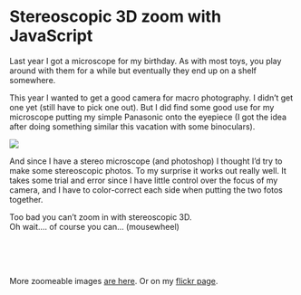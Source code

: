 <!--
  id: 632
  description: Too bad you can't zoom in with stereoscopic 3D. But with a little JavaScript you can...
  date: 2010-09-17
  modified: 2020-05-31
  slug: stereoscopic-3d-zoom-with-javascript
  type: post
  excerpt: <p>Last year I got a microscope for my birthday. As with most toys, you play around with them for a while but eventually they end up on a shelf somewhere.</p>
  categories: code, image, JavaScript, nature, graphic design
  tags: stereoscopic
  metaKeyword: stereoscopic 3D
  metaTitle: Stereoscopic 3D zoom with JavaScript - Sjeiti
  metaDescription: Too bad you can't zoom in with stereoscopic 3D. But with a little JavaScript you can...
  inCv: 
  inPortfolio: 
  dateFrom: 
  dateTo: 
-->

# Stereoscopic 3D zoom with JavaScript

<p>Last year I got a microscope for my birthday. As with most toys, you play around with them for a while but eventually they end up on a shelf somewhere.</p>
<p><!--more--></p>
<p>This year I wanted to get a good camera for macro photography. I didn&#8217;t get one yet (still have to pick one out). But I did find some good use for my microscope putting my simple Panasonic onto the eyepiece (I got the idea after doing something similar this vacation with some binoculars).</p>
<p><img src="https://res.cloudinary.com/dn1rmdjs5/image/upload/v1566568756/rv/microleaf.jpg" /></p>
<p>And since I have a stereo microscope (and photoshop) I thought I&#8217;d try to make some stereoscopic photos. To my surprise it works out really well. It takes some trial and error since I have little control over the focus of my camera, and I have to color-correct each side when putting the two fotos together.</p>
<p><!--img src="wp-content//uploads/img/blog/micromint.jpg" /--></p>
<p>Too bad you can&#8217;t zoom in with stereoscopic 3D.<br />Oh wait&#8230;. of course you can&#8230; (mousewheel)</p>
<div id="stereozoom"></div>
<p><script type="text/javascript" src="test/stereozoom/scripts/base.js"></script><br />
<script type="text/javascript" src="test/stereozoom/scripts/drawIcon.js"></script><br />
<script type="text/javascript" src="test/stereozoom/scripts/stereozoomer.js"></script><br />
<script type="text/javascript"><!--
	window.onload = function(){
		stereoZoomer.init("stereozoom",467,367,"test/stereozoom/data/mint.jpg");
					var aImgs = [
						 "butterfly.jpg"
						,"chrysalis_head.jpg"
						,"crystal.jpg"
						,"flyhead.jpg"
						,"flyheadside.jpg"
						,"flyshoulder.jpg"
						,"lichen.jpg"
						,"mint.jpg"
						,"sandurchin.jpg"
					];
					var mZoom = document.getElementById("stereozoom");
					var mUl = addChild(mZoom ,'ul');
					for (var i=0;i<aImgs.length;i++) {
						mLi = addChild(mUl,'li');
						mA = addChild(mLi,'a');
						mA.setAttribute("href","javascript:stereoZoomer.loadImg('test/stereozoom/data/"+aImgs[i]+"')");
						mA.appendChild(document.createTextNode(aImgs[i].split(".")[0]));
					}
	}
--></script></p>
<p>More zoomeable images <a href="https://test.ronvalstar.nl/stereozoom/" rel="external">are here</a>. Or on my <a href="http://www.flickr.com/photos/sjeiti/sets/72157624940839316/" rel="external">flickr page</a>.</p>
